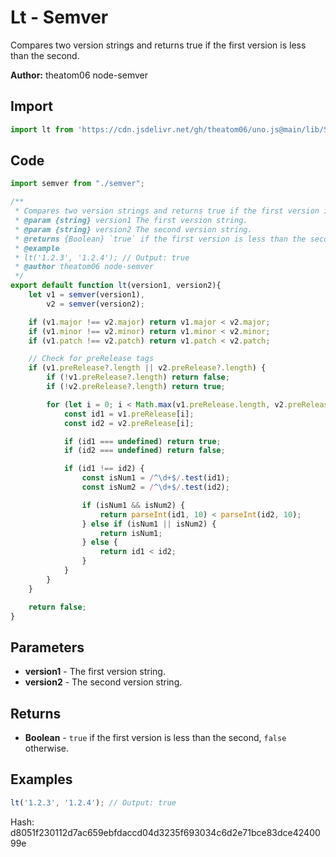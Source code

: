 # Lt - Semver
Compares two version strings and returns true if the first version is less than the second.

**Author:** theatom06 node-semver

## Import 

```js
import lt from 'https://cdn.jsdelivr.net/gh/theatom06/uno.js@main/lib/Semver/lt';
```

## Code
```js
import semver from "./semver";

/**
 * Compares two version strings and returns true if the first version is less than the second.
 * @param {string} version1 The first version string. 
 * @param {string} version2 The second version string.
 * @returns {Boolean} `true` if the first version is less than the second, `false` otherwise.
 * @example
 * lt('1.2.3', '1.2.4'); // Output: true
 * @author theatom06 node-semver
 */
export default function lt(version1, version2){
    let v1 = semver(version1),
        v2 = semver(version2);

    if (v1.major !== v2.major) return v1.major < v2.major;
    if (v1.minor !== v2.minor) return v1.minor < v2.minor;
    if (v1.patch !== v2.patch) return v1.patch < v2.patch;

    // Check for preRelease tags
    if (v1.preRelease?.length || v2.preRelease?.length) {
        if (!v1.preRelease?.length) return false;
        if (!v2.preRelease?.length) return true;

        for (let i = 0; i < Math.max(v1.preRelease.length, v2.preRelease.length); i++) {
            const id1 = v1.preRelease[i];
            const id2 = v2.preRelease[i];

            if (id1 === undefined) return true;
            if (id2 === undefined) return false;

            if (id1 !== id2) {
                const isNum1 = /^\d+$/.test(id1);
                const isNum2 = /^\d+$/.test(id2);

                if (isNum1 && isNum2) {
                    return parseInt(id1, 10) < parseInt(id2, 10);
                } else if (isNum1 || isNum2) {
                    return isNum1;
                } else {
                    return id1 < id2;
                }
            }
        }
    }

    return false;
}
```

## Parameters
* **version1** - The first version string.
* **version2** - The second version string.


## Returns
* **Boolean** - `true` if the first version is less than the second, `false` otherwise.


## Examples
```js
lt('1.2.3', '1.2.4'); // Output: true

```

Hash: d8051f230112d7ac659ebfdaccd04d3235f693034c6d2e71bce83dce4240099e
